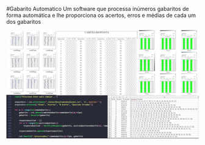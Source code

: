 #Gabarito Automatico
Um software que processa inúmeros gabaritos de forma automática e lhe proporciona os acertos, erros e médias de cada um dos gabaritos

[![Explicação e funcionamento do código](GabaritoAutomatico.png)](Trabalho2-LucasSancho-VisaoComputacional.mp4)
